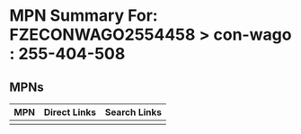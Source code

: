 



# MPN Summary For: FZECONWAGO2554458 > con-wago : 255-404-508

## MPNs
  

|MPN|Direct Links|Search Links|
| :--- | :--- | :--- |
||||
